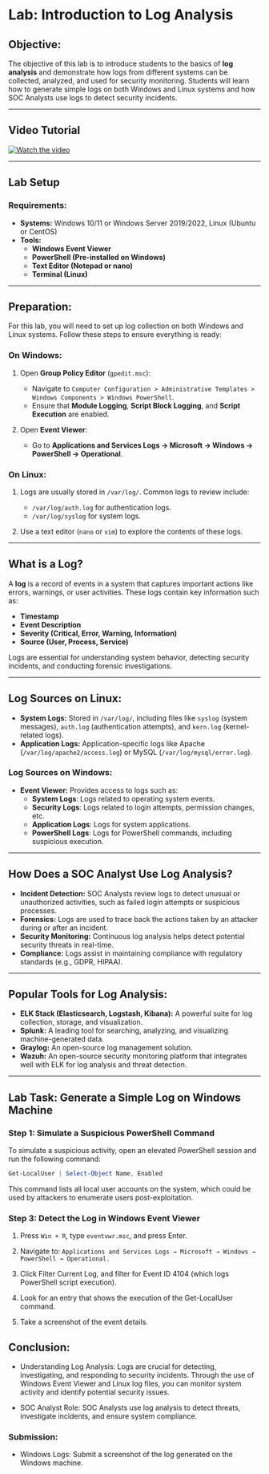 # **Lab: Introduction to Log Analysis**

## **Objective:**
The objective of this lab is to introduce students to the basics of **log analysis** and demonstrate how logs from different systems can be collected, analyzed, and used for security monitoring. Students will learn how to generate simple logs on both Windows and Linux systems and how SOC Analysts use logs to detect security incidents.

---

## **Video Tutorial**
[![Watch the video](https://img.youtube.com/vi/OO7LqeBjrYE/hqdefault.jpg)](https://www.youtube.com/watch?v=OO7LqeBjrYE)

---

## **Lab Setup**
### **Requirements:**
- **Systems:** Windows 10/11 or Windows Server 2019/2022, Linux (Ubuntu or CentOS)
- **Tools:**
  - **Windows Event Viewer**
  - **PowerShell (Pre-installed on Windows)**
  - **Text Editor (Notepad or nano)**
  - **Terminal (Linux)**

---

## **Preparation:**
For this lab, you will need to set up log collection on both Windows and Linux systems. Follow these steps to ensure everything is ready:

### **On Windows:**
1. Open **Group Policy Editor** (`gpedit.msc`):
   - Navigate to `Computer Configuration > Administrative Templates > Windows Components > Windows PowerShell`.
   - Ensure that **Module Logging**, **Script Block Logging**, and **Script Execution** are enabled.

2. Open **Event Viewer**:
   - Go to **Applications and Services Logs → Microsoft → Windows → PowerShell → Operational**.

### **On Linux:**
1. Logs are usually stored in `/var/log/`. Common logs to review include:
   - `/var/log/auth.log` for authentication logs.
   - `/var/log/syslog` for system logs.

2. Use a text editor (`nano` or `vim`) to explore the contents of these logs.

---

## **What is a Log?**
A **log** is a record of events in a system that captures important actions like errors, warnings, or user activities. These logs contain key information such as:
- **Timestamp**
- **Event Description**
- **Severity (Critical, Error, Warning, Information)**
- **Source (User, Process, Service)**

Logs are essential for understanding system behavior, detecting security incidents, and conducting forensic investigations.

---

## **Log Sources on Linux:**
- **System Logs:** Stored in `/var/log/`, including files like `syslog` (system messages), `auth.log` (authentication attempts), and `kern.log` (kernel-related logs).
- **Application Logs:** Application-specific logs like Apache (`/var/log/apache2/access.log`) or MySQL (`/var/log/mysql/error.log`).

### **Log Sources on Windows:**
- **Event Viewer:** Provides access to logs such as:
  - **System Logs**: Logs related to operating system events.
  - **Security Logs**: Logs related to login attempts, permission changes, etc.
  - **Application Logs**: Logs for system applications.
  - **PowerShell Logs**: Logs for PowerShell commands, including suspicious execution.

---

## **How Does a SOC Analyst Use Log Analysis?**
- **Incident Detection:** SOC Analysts review logs to detect unusual or unauthorized activities, such as failed login attempts or suspicious processes.
- **Forensics:** Logs are used to trace back the actions taken by an attacker during or after an incident.
- **Security Monitoring:** Continuous log analysis helps detect potential security threats in real-time.
- **Compliance:** Logs assist in maintaining compliance with regulatory standards (e.g., GDPR, HIPAA).

---

## **Popular Tools for Log Analysis:**
- **ELK Stack (Elasticsearch, Logstash, Kibana):** A powerful suite for log collection, storage, and visualization.
- **Splunk:** A leading tool for searching, analyzing, and visualizing machine-generated data.
- **Graylog:** An open-source log management solution.
- **Wazuh:** An open-source security monitoring platform that integrates well with ELK for log analysis and threat detection.

---

## **Lab Task: Generate a Simple Log on Windows Machine**

### **Step 1: Simulate a Suspicious PowerShell Command**
To simulate a suspicious activity, open an elevated PowerShell session and run the following command:

```powershell
Get-LocalUser | Select-Object Name, Enabled
```
This command lists all local user accounts on the system, which could be used by attackers to enumerate users post-exploitation.

### **Step 3: Detect the Log in Windows Event Viewer**
1. Press `Win + R`, type `eventvwr.msc`, and press Enter.

2. Navigate to:
   `Applications and Services Logs → Microsoft → Windows → PowerShell → Operational.`

3. Click Filter Current Log, and filter for Event ID 4104 (which logs PowerShell script execution).

4. Look for an entry that shows the execution of the Get-LocalUser command.

5. Take a screenshot of the event details.


## Conclusion:
- Understanding Log Analysis: Logs are crucial for detecting, investigating, and responding to security incidents. Through the use of Windows Event Viewer and Linux log files, you can monitor system activity and identify potential security issues.

- SOC Analyst Role: SOC Analysts use log analysis to detect threats, investigate incidents, and ensure system compliance.

### Submission:
- Windows Logs: Submit a screenshot of the log generated on the Windows machine.


